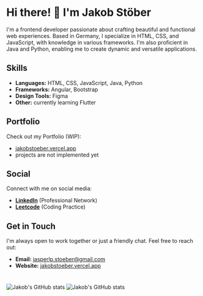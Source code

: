 # Hi there! 👋 I'm **Jakob Stöber**

I'm a frontend developer passionate about crafting beautiful and functional web experiences. Based in Germany, I specialize in HTML, CSS, and JavaScript, with knowledge in various frameworks. I'm also proficient in Java and Python, enabling me to create dynamic and versatile applications.

## Skills

- **Languages:** HTML, CSS, JavaScript, Java, Python
- **Frameworks:** Angular, Bootstrap
- **Design Tools:** Figma
- **Other:** currently learning Flutter

## Portfolio

Check out my Portfolio (WIP):

- [jakobstoeber.vercel.app](https://jakobstoeber.vercel.app/)
- projects are not implemented yet

## Social

Connect with me on social media:

- **[LinkedIn](https://www.linkedin.com/in/jakob-stöber/)** (Professional Network)
- **[Leetcode](https://leetcode.com/user0160qG/)** (Coding Practice)

## Get in Touch

I'm always open to work together or just a friendly chat. Feel free to reach out:

- **Email:** [jasperlp.stoeber@gmail.com](mailto:jasperlp.stoeber@gmail.com)
- **Website:** [jakobstoeber.vercel.app](https://jakobstoeber.vercel.app/)

#

![Jakob's GitHub stats](https://github-readme-stats.vercel.app/api?username=J4sp3rTM&show_icons=true&theme=blue-green&include_all_commits=false)
![Jakob's GitHub stats](https://github-repo-stats.vercel.app/api?username=J4sp3rTM&show_icons=true&theme=blue-green)

